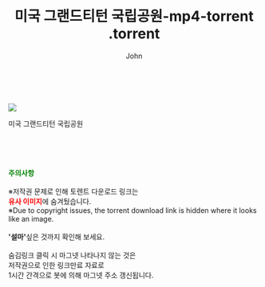 ﻿---
layout: post
title:  "                   미국 그랜드티턴 국립공원-mp4-torrent                .torrent"
author: John
categories: [ TV ]
tags: [  ]
image: https://torrentrj57.com/uploadfile/full/ad69db9dfa3f08b0c00c89ae340718e2d5bdebec.jpg 
description: "                   미국 그랜드티턴 국립공원-mp4-torrent                 torrent 정보 공유"
toc: true
toc_sticky: true
---

<br>
<p><img src="https://torrentrj57.com/uploadfile/full/ad69db9dfa3f08b0c00c89ae340718e2d5bdebec.jpg"/></p>
 미국 그랜드티턴 국립공원  
    
<br><br><br>
<p data-ke-size="size16"><b><span style="color: green;">주의사항</span></b><br /><br />※저작권 문제로 인해 토렌트 다운로드 링크는<br /><b><span style="color: red;">유사 이미지</span></b>에 숨겨뒀습니다.<br />※Due to copyright issues, the torrent download link is hidden where it looks like an image.<br /><br /><b>'설마'</b>싶은 것까지 확인해 보세요.<br /><br />숨김링크 클릭 시 마그넷 나타나지 않는 것은<br />저작권으로 인한 링크만료 자료로<br />1시간 간격으로 봇에 의해 마그넷 주소 갱신됩니다.</p>
